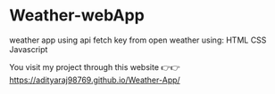 # Weather-webApp
weather app using api fetch key from open weather 
using: 
HTML
CSS
Javascript 

You visit my project through this website 
👉👉 https://adityaraj98769.github.io/Weather-App/

